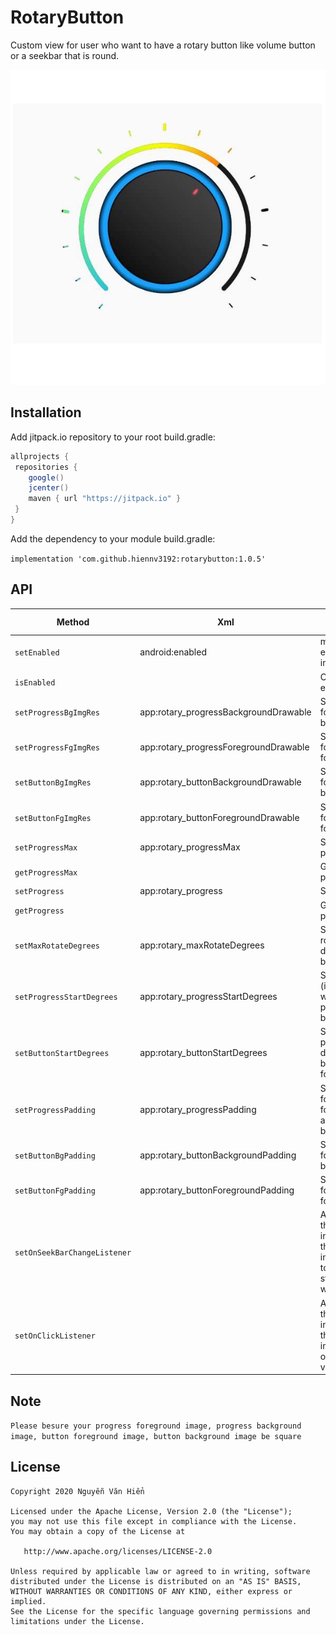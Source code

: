 # RotaryButton
Custom view for user who want to have a rotary button like volume button or a seekbar that is round.

![preview](./demo.PNG)

Installation
-------

Add jitpack.io repository to your root build.gradle:
```groovy
allprojects {
 repositories {
    google()
    jcenter()
    maven { url "https://jitpack.io" }
 }
}
```
Add the dependency to your module build.gradle:

`implementation 'com.github.hiennv3192:rotarybutton:1.0.5'`

API
-------

Method | Xml | Description | Default value
--- | --- | --- | ---
`setEnabled` | android:enabled | make view enable to interact | true
`isEnabled` |  | Check view is enable or not | 
`setProgressBgImgRes` | app:rotary_progressBackgroundDrawable | Set the image for progress's background | 
`setProgressFgImgRes` | app:rotary_progressForegroundDrawable | Set the image for progress's foreground | 
`setButtonBgImgRes` | app:rotary_buttonBackgroundDrawable | Set the image for button's background | 
`setButtonFgImgRes` | app:rotary_buttonForegroundDrawable | Set the image for button's foreground | 
`setProgressMax` | app:rotary_progressMax | Set max for progress | 100
`getProgressMax` |  | Get max progress | 
`setProgress` | app:rotary_progress | Set progress | 
`getProgress` |  | Get current progress | 
`setMaxRotateDegrees` | app:rotary_maxRotateDegrees | Set the max rotation degrees of button | 270
`setProgressStartDegrees` | app:rotary_progressStartDegrees | Starting angle (in degrees) where the progress begins | 135
`setButtonStartDegrees` | app:rotary_buttonStartDegrees | Set the start point in degrees of button foreground | 135
`setProgressPadding` | app:rotary_progressPadding | Set padding for progress foreground and progress background | 0
`setButtonBgPadding` | app:rotary_buttonBackgroundPadding | Set padding for button background | 100
`setButtonFgPadding` | app:rotary_buttonForegroundPadding | Set padding for button foreground | 180
`setOnSeekBarChangeListener` |  | Add a listener that will be invoked when the user interacts(start touch, rotate, stop touch) with the view | 
`setOnClickListener` |  | Add a listener that will be invoked when the user interacts(touch only) with the view | 

Note
-------

`Please besure your progress foreground image, progress background image, button foreground image, button background image be square`

License
-------

    Copyright 2020 Nguyễn Văn Hiển

    Licensed under the Apache License, Version 2.0 (the "License");
    you may not use this file except in compliance with the License.
    You may obtain a copy of the License at

       http://www.apache.org/licenses/LICENSE-2.0

    Unless required by applicable law or agreed to in writing, software
    distributed under the License is distributed on an "AS IS" BASIS,
    WITHOUT WARRANTIES OR CONDITIONS OF ANY KIND, either express or implied.
    See the License for the specific language governing permissions and
    limitations under the License.
